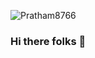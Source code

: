 

<p align="left"> <img src="https://komarev.com/ghpvc/?username=Pratham8766&label=Profile%20views&color=0e75b6&style=flat" alt="Pratham8766" /> </p>

### Hi there folks 👋
<!--
![Pratham's GitHub stats](https://github-readme-stats.vercel.app/api?username=Pratham8766&theme=vision-friendly-dark&show_icons=true)<br />
![Top Langs](https://github-readme-stats.vercel.app/api/top-langs/?username=Pratham8766&theme=vision-friendly-dark&hide=assembly)

<!--
Here are some ideas to get you started:

- 🔭 I’m currently working on Metavin - a Blockchain Web Application 
- 🌱 I’m currently learning blockchaina and Web3
- 👯 I’m looking to collaborate on 
- 🤔 I’m looking for help with ...
- 💬 Ask me about ...
- 📫 How to reach me: ...
- 😄 Pronouns: ...
- ⚡ Fun fact: ...
-->

